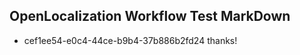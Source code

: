 ## OpenLocalization Workflow Test MarkDown
* cef1ee54-e0c4-44ce-b9b4-37b886b2fd24 thanks!

<!--HONumber=Aug16_HO4-->


